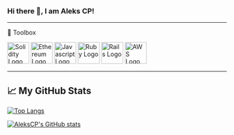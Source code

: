 ### Hi there 👋, I am Aleks CP!

---

🧰 Toolbox

<img src="https://worldvectorlogo.com/download/solidity.svg" alt="Solidity Logo" width="50" height="50"/> <img src="https://worldvectorlogo.com/download/ethereum.svg" alt="Ethereum Logo" width="50" height="50"/> <img src="https://worldvectorlogo.com/download/logo-javascript.svg" alt="Javascript Logo" width="50" height="50"/> <img src="https://worldvectorlogo.com/download/ruby.svg" alt="Ruby Logo" width="50" height="50"/> <img src="https://worldvectorlogo.com/download/rails-1.svg" alt="Rails Logo" width="50" height="50"/> <img src="https://worldvectorlogo.com/download/aws-2.svg" alt="AWS Logo" width="50" height="50"/>

---

## &#x1f4c8; My GitHub Stats

[![Top Langs](https://github-readme-stats.vercel.app/api/top-langs/?username=alekscp&hide=java,html,css&theme=gruvbox)](https://github.com/anuraghazra/github-readme-stats)

[![AleksCP's GitHub stats](https://github-readme-stats.vercel.app/api?username=alekscp&theme=gruvbox)](https://github.com/anuraghazra/github-readme-stats)



<!--
**alekscp/alekscp** is a ✨ _special_ ✨ repository because its `README.md` (this file) appears on your GitHub profile.

Here are some ideas to get you started:

- 🔭 I’m currently working on ...
- 🌱 I’m currently learning ...
- 👯 I’m looking to collaborate on ...
- 🤔 I’m looking for help with ...
- 💬 Ask me about ...
- 📫 How to reach me: ...
- 😄 Pronouns: ...
- ⚡ Fun fact: ...
-->
